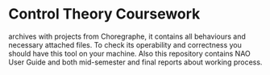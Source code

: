 # Control Theory Coursework

archives with projects from Choregraphe, it contains all behaviours and necessary attached files. To check its operability and correctness you should have this tool on your machine. Also this repository contains NAO User Guide and both mid-semester and final reports about working process. 
